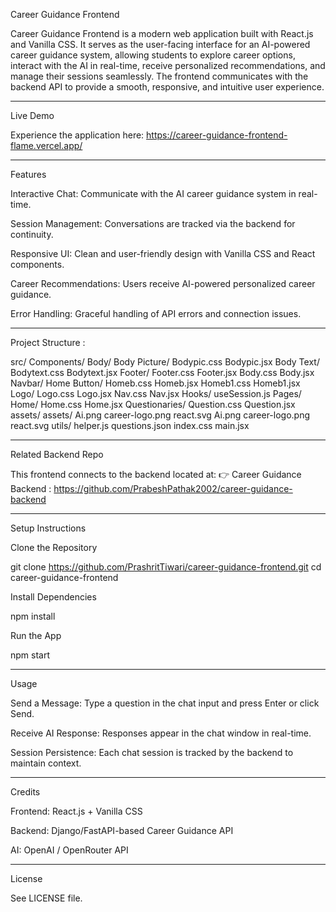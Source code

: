 Career Guidance Frontend

Career Guidance Frontend is a modern web application built with React.js and Vanilla CSS. It serves as the user-facing interface for an AI-powered career guidance system, allowing students to explore career options, interact with the AI in real-time, receive personalized recommendations, and manage their sessions seamlessly. The frontend communicates with the backend API to provide a smooth, responsive, and intuitive user experience.

--------------------------------------------------------------------------------------------------------------------------------------------------------------------------------------------
Live Demo

Experience the application here:
https://career-guidance-frontend-flame.vercel.app/

--------------------------------------------------------------------------------------------------------------------------------------------------------------------------------------------

Features

Interactive Chat: Communicate with the AI career guidance system in real-time.

Session Management: Conversations are tracked via the backend for continuity.

Responsive UI: Clean and user-friendly design with Vanilla CSS and React components.

Career Recommendations: Users receive AI-powered personalized career guidance.

Error Handling: Graceful handling of API errors and connection issues.

--------------------------------------------------------------------------------------------------------------------------------------------------------------------------------------------

Project Structure : 

src/
Components/
  Body/
   Body Picture/
    Bodypic.css
    Bodypic.jsx
   Body Text/
    Bodytext.css
    Bodytext.jsx
   Footer/
    Footer.css
    Footer.jsx
   Body.css
   Body.jsx
  Navbar/
   Home Button/
    Homeb.css
    Homeb.jsx
    Homeb1.css
    Homeb1.jsx
   Logo/
    Logo.css
    Logo.jsx
   Nav.css
   Nav.jsx
 Hooks/
  useSession.js
 Pages/
  Home/
   Home.css
   Home.jsx
  Questionaries/
   Question.css
   Question.jsx
 assets/
  assets/
   Ai.png
   career-logo.png
   react.svg
  Ai.png
  career-logo.png
  react.svg
 utils/
  helper.js
  questions.json
 index.css
 main.jsx

--------------------------------------------------------------------------------------------------------------------------------------------------------------------------------------------

Related Backend Repo

This frontend connects to the backend located at:
👉 Career Guidance Backend : https://github.com/PrabeshPathak2002/career-guidance-backend

--------------------------------------------------------------------------------------------------------------------------------------------------------------------------------------------

Setup Instructions

Clone the Repository

git clone https://github.com/PrashritTiwari/career-guidance-frontend.git
cd career-guidance-frontend


Install Dependencies

npm install

Run the App

npm start

--------------------------------------------------------------------------------------------------------------------------------------------------------------------------------------------

Usage

Send a Message: Type a question in the chat input and press Enter or click Send.

Receive AI Response: Responses appear in the chat window in real-time.

Session Persistence: Each chat session is tracked by the backend to maintain context.

--------------------------------------------------------------------------------------------------------------------------------------------------------------------------------------------

Credits

Frontend: React.js + Vanilla CSS

Backend: Django/FastAPI-based Career Guidance API

AI: OpenAI / OpenRouter API

--------------------------------------------------------------------------------------------------------------------------------------------------------------------------------------------

License

See LICENSE file.
